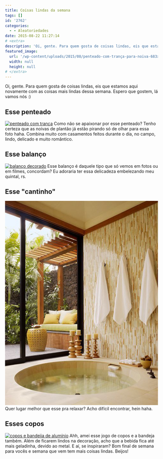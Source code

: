 ```yaml
---
title: Coisas lindas da semana
tags: []
id: '2762'
categories:
  - - Aleatoriedades
date: 2015-08-22 11:27:14
# <extra>
description: 'Oi, gente. Para quem gosta de coisas lindas, eis que estamos aqui novamente com as coisas mais lindas dessa semana. Espero que gostem, lá vamos nós 🙂 Esse penteado Como não se apaixonar por esse penteado? Tenho certeza que as noivas de plantão já estão pirando só de olhar para essa foto haha. Combina muito com casamentos feitos durante o dia, no campo, lindo, delicado e muito romântico. Esse balanço Esse balanço é daquele tipo que só vemos em fotos ou em filmes, concordam? Eu adoraria ter essa delicadeza embelezando meu quintal, rs. Esse &#8220;cantinho&#8221; Quer lugar melhor que esse pra relaxar? Acho difícil encontrar, hein haha. Esses copos Ahh, amei esse jogo de copos e a bandeja também. Além de ficarem lindos na decoração, acho que a bebida fica até mais geladinha, devido ao metal. E aí, se inspiraram? &hellip;'
featured_image: 
  url: '/wp-content/uploads/2015/08/penteado-com-trança-para-noiva-683x1024.jpg'
  width: null
  height: null
# </extra>
---
```


Oi, gente. Para quem gosta de coisas lindas, eis que estamos aqui novamente com as coisas mais lindas dessa semana. Espero que gostem, lá vamos nós :)

## Esse penteado

[![penteado com trança](/wp-content/uploads/2015/08/penteado-com-trança-para-noiva-683x1024.jpg)](/wp-content/uploads/2015/08/penteado-com-trança-para-noiva.jpg) Como não se apaixonar por esse penteado? Tenho certeza que as noivas de plantão já estão pirando só de olhar para essa foto haha. Combina muito com casamentos feitos durante o dia, no campo, lindo, delicado e muito romântico.

## Esse balanço

[![balanço decorado](/wp-content/uploads/2015/08/balanço-decorado.jpg)](/wp-content/uploads/2015/08/balanço-decorado.jpg) Esse balanço é daquele tipo que só vemos em fotos ou em filmes, concordam? Eu adoraria ter essa delicadeza embelezando meu quintal, rs.

## Esse "cantinho"

[![banheira, ar livre](/wp-content/uploads/2015/08/c433763a3c1f7f20a273199284a08ec7.jpg)](/wp-content/uploads/2015/08/c433763a3c1f7f20a273199284a08ec7.jpg) Quer lugar melhor que esse pra relaxar? Acho difícil encontrar, hein haha.

## Esses copos

[![copos e bandeija de alumínio](/wp-content/uploads/2015/08/copos-de-alumínio-707x1024.jpg)](/wp-content/uploads/2015/08/copos-de-alumínio.jpg) Ahh, amei esse jogo de copos e a bandeja também. Além de ficarem lindos na decoração, acho que a bebida fica até mais geladinha, devido ao metal. E aí, se inspiraram? Bom final de semana para vocês e semana que vem tem mais coisas lindas. Beijos!
